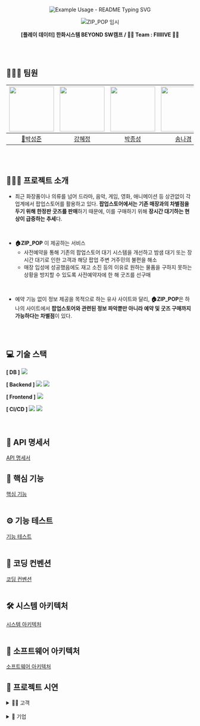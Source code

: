 <br>
<!-- markdownlint-disable MD033 MD041 -->
<p align="center">
  <img src="https://readme-typing-svg.demolab.com/?lines=%F0%9F%8F%A0+%ED%8C%9D%EC%97%85%EC%8A%A4%ED%86%A0%EC%96%B4+%EC%82%AC%EC%A0%84+%EC%98%88%EC%95%BD+%EC%84%9C%EB%B9%84%EC%8A%A4+ZIP_POP&font=Gothic+A1&size=23%&center=true&width=430&height=50&duration=4000&pause=1000&color=000000" alt="Example Usage - README Typing SVG">
</p>
<!-- markdownlint-enable MD033 -->

<div align="center">

![ZIP_POP 임시](https://github.com/user-attachments/assets/e2b36e39-77bb-450e-a581-634798a2842a)

**[플레이 데이터] 한화시스템 BEYOND SW캠프 / 🖐🏻 Team : FIIIIIVE 🖐🏻**

</div>

<br>
<br>

## 👩🏻‍💻‍ 팀원
|<img src="https://github.com/user-attachments/assets/f07c38f6-72c9-460c-a7e2-d53c5afef3c1" width="120" height="120"/>|<img src="https://github.com/user-attachments/assets/4b72aa7f-a027-4499-8ebf-822bfc18609c" width="120" height="120"/>|<img src="https://github.com/user-attachments/assets/522c17d9-8d13-4071-99e0-1760122103e3" width="120" height="120"/>|<img src="https://github.com/user-attachments/assets/5a3d6982-7433-4eac-a88a-4e48007eea7a" width="120" height="120"/>|<img src="https://github.com/user-attachments/assets/dca7532e-84e6-4add-b0e8-a1b244a90f91" width="120" height="120"/>|
|:-:|:-:|:-:|:-:|:-:|
|<a href="https://github.com/seongxun">👑박성준</a>|<a href="https://github.com/hyejeung">강혜정</a>|<a href="https://github.com/mpqm">박종성</a>|<a href="https://github.com/NakyungSong">송나경</a>|<a href="https://github.com/yeoxxy">정수연</a>|
<br>
<br>

## 👨🏻‍🏫 프로젝트 소개

- 최근 화장품이나 의류를 넘어 드라마, 음악, 게임, 영화, 애니메이션 등 상관없이 각 업계에서 팝업스토어를 활용하고 있다. **팝업스토어에서는 기존 매장과의 차별점을 두기 위해 한정판 굿즈를 판매**하기 때문에, 이를 구매하기 위해 **장시간 대기하는 현상이 급증하는 추세**다.
<br>

- **🏠ZIP_POP** 이 제공하는 서비스
	- 사전예약을 통해 기존의 팝업스토어 대기 시스템을 개선하고 밤샘 대기 또는 장시간 대기로 인한 고객과 해당 팝업 주변 거주민의 불편을 해소
	- 매장 입성에 성공했음에도 재고 소진 등의 이유로 원하는 물품을 구하지 못하는 상황을 방지할 수 있도록 사전예약자에 한 해 굿즈를 선구매
<br>

- 예약 기능 없이 정보 제공을 목적으로 하는 유사 사이트와 달리, **🏠ZIP_POP**은 하나의 사이트에서 **팝업스토어와 관련된 정보 파악뿐만 아니라 예약 및 굿즈 구매까지 가능하다는 차별점**이 있다.
<br>
<br>


## 💻 기술 스택

**[ DB ]**
<img src="https://img.shields.io/badge/MariaDB-003545?style=flat-square&logo=mariadb&logoColor=white"/></a></a>

**[ Backend ]**
<img src="https://img.shields.io/badge/SpringBoot-6DB33F?style=flat-square&logo=SpringBoot&logoColor=black"/></a></a> <img src="https://img.shields.io/badge/SpringSecurity-6DB33F?style=flat-square&logo=SpringSecurity&logoColor=white"/></a></a>

**[ Frontend ]**
<img src="https://img.shields.io/badge/HTML-239120?style=flat-square&logo=html5&logoColor=white"/></a></a>

**[ CI/CD ]**
<img src="https://img.shields.io/badge/Github-181717?style=for-the-badge&logo=github&logoColor=white"/></a></a> <img src="https://img.shields.io/badge/Git-F05032?style=for-the-badge&logo=git&logoColor=white"/></a></a>
<br>
<br>
<br>


## 📃 API 명세서
[API 명세서](https://github.com/beyond-sw-camp/be06-2nd-FIIIIIVE-ZIP_POP/wiki/1.-API-%EB%AA%85%EC%84%B8%EC%84%9C(Swagger%E2%80%90ui))
<br>

## 🔎 핵심 기능
[핵심 기능](https://github.com/beyond-sw-camp/be06-2nd-FIIIIIVE-ZIP_POP/wiki/2.-%ED%95%B5%EC%8B%AC-%EA%B8%B0%EB%8A%A5)
<br>
<br>

## ⚙ 기능 테스트 
[기능 테스트](https://github.com/beyond-sw-camp/be06-2nd-FIIIIIVE-ZIP_POP/wiki/3.-%EA%B8%B0%EB%8A%A5-%ED%85%8C%EC%8A%A4%ED%8A%B8) 
<br>
<br>

## 🔗 코딩 컨벤션
[코딩 컨벤션](https://github.com/beyond-sw-camp/be06-2nd-FIIIIIVE-ZIP_POP/wiki/4.-%EC%BD%94%EB%94%A9-%EC%BB%A8%EB%B2%A4%EC%85%98)
<br>
<br>

## 🛠 시스템 아키텍처
[시스템 아키텍처](https://github.com/beyond-sw-camp/be06-2nd-FIIIIIVE-ZIP_POP/wiki/5.-%EC%8B%9C%EC%8A%A4%ED%85%9C-%EC%95%84%ED%82%A4%ED%85%8D%EC%B2%98) 
<br>
<br>

## 📡 소프트웨어 아키텍처
[소프트웨어 아키텍처](https://github.com/beyond-sw-camp/be06-2nd-FIIIIIVE-ZIP_POP/wiki/6.-%EC%86%8C%ED%94%84%ED%8A%B8%EC%9B%A8%EC%96%B4-%EC%95%84%ED%82%A4%ED%85%8D%EC%B2%98) 
<br>

## 🎥 프로젝트 시연


<details>
  <summary>💁🏻 고객</summary>

  <details>
  <summary>회원가입</summary>
	  
![고객회원가입 (2)](https://github.com/user-attachments/assets/a8191acc-2d51-4129-87ea-648b990994f2)

  일반 회원으로 새로운 계정을 생성합니다.
</details>


  <details>
    <summary>로그인</summary>

![일반회원로그인_1](https://github.com/user-attachments/assets/bb7cc7a8-d2ac-48fe-9456-f86ef2b21136)

일반 회원 계정으로 로그인합니다.
</details>

  <details>
    <summary>로그아웃</summary>

![일반회원로그아웃](https://github.com/user-attachments/assets/fc307bb4-aadd-4404-944a-db89fbdc44f2)

현재 로그인된 세션을 종료하고 쿠키를 삭제합니다.
</details>

  <details>
    <summary>찜한 팝업</summary>

![ezgif com-video-to-gif-converter](https://github.com/user-attachments/assets/c350d15b-b0a4-4999-89b0-35734ad35b9a)

사용자가 관심 있는 팝업을 조회하고 삭제할 수 있습니다.
</details>

<details>
    <summary>장바구니</summary>

![장바구니 (1)](https://github.com/user-attachments/assets/0a1d3b8a-82a7-42fd-a943-ebb33f9541fe)


사용자가 구매를 원하는 굿즈들을 담아두는 공간으로, 나중에 한꺼번에 결제할 수 있습니다.
<br>
상품의 수량을 조정하거나 삭제할 수 있으며, 상품의 가격과 총 금액을 확인할 수 있습니다.
</details>

  

<details>
    <summary>마이페이지</summary>

![마이페이지](https://github.com/user-attachments/assets/f23c9feb-8279-44c9-b945-ab010bdedeaa)

개인화된 페이지로 이동하여 여러 기능을 이용할 수 있습니다.
  </details>

 <details>
    <summary>결제</summary>
    
![굿즈구매](https://github.com/user-attachments/assets/df36d14a-f913-4d0e-a609-87e359ab98d1)

  
고객이 선택한 굿즈에 대한 결제를 처리합니다.
  </details>

  <details>
    <summary>채팅</summary>

  ![채팅](https://github.com/user-attachments/assets/7a4ec0dc-9a9e-4898-a491-6aa2120c4243)
     일반회원과 기업회원사이에 채팅을 할 수 있습니다.
  </details>


  
</details>

<br>
<details>
  <summary>🏢 기업</summary>

  <details>
    <summary>회원가입</summary>
	  
![기업회원가입 (2)](https://github.com/user-attachments/assets/60d019a2-c660-45a4-b5f4-471eca4792d1)
기업 회원으로 새로운 계정을 생성합니다.

   
  </details>

  <details>
    <summary>로그인</summary>

![기업회원로그인_1](https://github.com/user-attachments/assets/728ff701-818e-4b81-917a-662a18212019)
기업 회원 계정으로 로그인합니다.
</details>


  <details>
    <summary>팝업관리</summary>

![ezgif com-video-to-gif-converter (3)](https://github.com/user-attachments/assets/a6b0f1ec-9509-4f34-8beb-b47284106679)

기업이 진행하는 팝업을 등록합니다.
</details>
  


</details>
<br>


